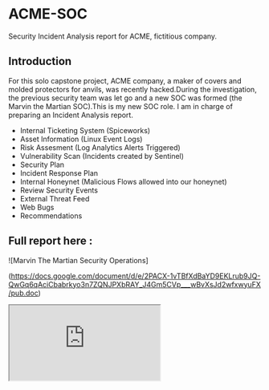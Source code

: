 # ACME-SOC
Security Incident Analysis report for ACME, fictitious company.

## Introduction

 For this solo capstone project, ACME company, a maker of covers and molded protectors for anvils, was recently hacked.During the investigation, the previous security team was let go and a new SOC was formed (the Marvin the Martian SOC).This is my new SOC role. I am in charge of preparing an Incident Analysis report.

- Internal Ticketing System (Spiceworks)
- Asset Information (Linux Event Logs)
- Risk Assesment (Log Analytics Alerts Triggered)
- Vulnerability Scan (Incidents created by Sentinel)
- Security Plan 
- Incident Response Plan
- Internal Honeynet (Malicious Flows allowed into our honeynet)
- Review Security Events
- External Threat Feed
- Web Bugs 
- Recommendations 

## Full report here :
![Marvin The Martian Security Operations]

(https://docs.google.com/document/d/e/2PACX-1vTBfXdBaYD9EKLrub9JQ-QwGq6qAciCbabrkyo3n7ZQNJPXbRAY_J4Gm5CVp___wBvXsJd2wfxwyuFX/pub.doc)


<iframe src="https://docs.google.com/document/d/e/2PACX-1vTBfXdBaYD9EKLrub9JQ-QwGq6qAciCbabrkyo3n7ZQNJPXbRAY_J4Gm5CVp___wBvXsJd2wfxwyuFX/pub?embedded=true"></iframe>
